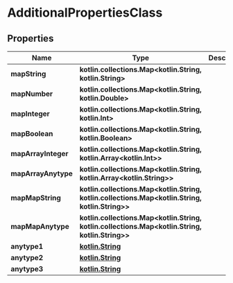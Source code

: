 
# AdditionalPropertiesClass

## Properties
Name | Type | Description | Notes
------------ | ------------- | ------------- | -------------
**mapString** | **kotlin.collections.Map&lt;kotlin.String, kotlin.String&gt;** |  |  [optional]
**mapNumber** | **kotlin.collections.Map&lt;kotlin.String, kotlin.Double&gt;** |  |  [optional]
**mapInteger** | **kotlin.collections.Map&lt;kotlin.String, kotlin.Int&gt;** |  |  [optional]
**mapBoolean** | **kotlin.collections.Map&lt;kotlin.String, kotlin.Boolean&gt;** |  |  [optional]
**mapArrayInteger** | **kotlin.collections.Map&lt;kotlin.String, kotlin.Array&lt;kotlin.Int&gt;&gt;** |  |  [optional]
**mapArrayAnytype** | **kotlin.collections.Map&lt;kotlin.String, kotlin.Array&lt;kotlin.String&gt;&gt;** |  |  [optional]
**mapMapString** | **kotlin.collections.Map&lt;kotlin.String, kotlin.collections.Map&lt;kotlin.String, kotlin.String&gt;&gt;** |  |  [optional]
**mapMapAnytype** | **kotlin.collections.Map&lt;kotlin.String, kotlin.collections.Map&lt;kotlin.String, kotlin.String&gt;&gt;** |  |  [optional]
**anytype1** | [**kotlin.String**](.md) |  |  [optional]
**anytype2** | [**kotlin.String**](.md) |  |  [optional]
**anytype3** | [**kotlin.String**](.md) |  |  [optional]



